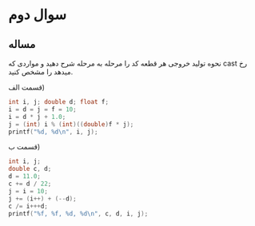 # سوال دوم

## مساله

نحوه توليد خروجی هر قطعه كد را مرحله به مرحله شرح دهيد و مواردی كه cast رخ میدهد را مشخص كنيد.

قسمت الف)

```c
int i, j; double d; float f;
i = d = j = f = 10;
i = d * j + 1.0;
j = (int) i % (int)((double)f * j);
printf("%d, %d\n", i, j);
```


قسمت ب)

```c
int i, j;
double c, d;
d = 11.0;
c += d / 22;
j = i = 10;
j += (i++) + (--d);
c /= i+++d;
printf("%f, %f, %d, %d\n", c, d, i, j);
```

